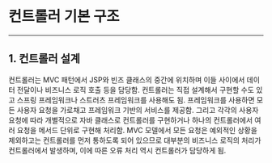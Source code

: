 # 컨트롤러 기본 구조
----------------
## 1. 컨트롤러 설계
컨트롤러는 MVC 패턴에서 JSP와 빈즈 클래스의 중간에 위치하며 이들 사이에서 데이터 전달이나 비즈니스 로직 호출 등을 담당함.
컨트롤러는 직접 설계해서 구현할 수도 있고 스프링 프레임워크나 스트러츠 프레임워크를 사용해도 됨.
프레임워크를 사용하면 모든 사용자 요청을 가로채고 프레임워크 기반의 서비스를 제공함. 그리고 각각의 사용자 요청에 따라 개별적으로 자바 클래스로 컨트롤러를 구현하거나 하나의 컨트롤러에서 여러 요청을 메서드 단위로 구현해 처리함.
MVC 모델에서 모든 요청은 예외적인 상황을 제외하고는 컨트롤러를 먼저 통하도록 되어 있으므로 대부분의 비즈니스 로직의 처리가 컨트롤러에서 발생하며, 이에 따른 오류 처리 역시 컨트롤러가 담당하게 됨.
